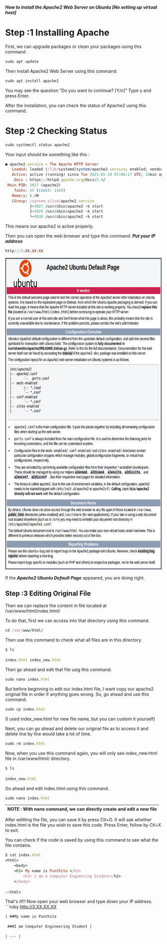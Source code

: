 ***How to install the Apache2 Web Server on Ubuntu [No setting up virtual host]***

# Step :1 Installing Apache

First, we can upgrade packages or clean your packages using this command .

```ruby
sudo apt update
```

Then install Apache2 Web Server using this command.

```ruby
sudo apt install apache2
```

You may see the question "Do you want to continue? [Y/n]" Type y and press Enter.

After the installation, you can check the status of Apache2 using this command.

# Step :2 Checking Status

```ruby
sudo systemctl status apache2
```

Your input should be something like this :

```ruby
● apache2.service - The Apache HTTP Server
   Loaded: loaded (/lib/systemd/system/apache2.service; enabled; vendor preset: enabled)
   Active: active (running) since Tue 2021-01-10 07:06:17 UTC; 10min ago
    Docs : https://httpd.apache.org/docs/2.4/
 Main PID: 3027 (apache2)
    Tasks: 55 (limit: 1164)
   Memory: 6.0M
   CGroup: /system.slice/apache2.service
           ├─3027 /usr/sbin/apache2 -k start
           ├─3029 /usr/sbin/apache2 -k start
           └─3030 /usr/sbin/apache2 -k start
```

This means our apache2 is active properly. 

Then you can open the web browser and type this command. ***Put your IP address***

```ruby
http://3.XX.XX.XX   
```

<img src="apache.png" width="700" height="1000" />

If the ***Apache2 Ubuntu Default Page*** appeared, you are doing right.

## Step :3 Editing Original File
Then we can replace the content in file located at /var/www/html/index.html/

To do that, first we can access into that directory using this command.

```ruby
cd /var/www/html/
```

Then use this command to check what all files are in this directory.

```ruby
$ ls

index.html index_new.html 
```

Then go ahead and edit that file usig this command.

```ruby
sudo nano index.html
```

But before beginning to edit our index.html file, I want copy our apache2 original file in order if anything goes wrong. So, go ahead and use this command.

```ruby
sudo cp index.html 
```

(I used index_new.html for new file name, but you can custom it yourself)

Next, you can go ahead and delete our original file as to access it and delete line by line would take a lot of time.

```ruby
sudo rm index.html
```

Now, when you use this command again, you will only see index_new.html file in /var/www/html/ directory.

```ruby
$ ls

index_new.html 
```

Go ahead and edit index.html using this command.

```ruby
sudo nano index.html 
```
| NOTE : With nano command, we can directly create and edit a new file |
|---| 

After editting the file, you can save it by press Ctl+O. It will ask whether index.html is the file you wish to save this code. Press Enter, follow by Ctl+X to exit.

You can check if the code is saved by using this command to see what the file contains.

```ruby
$ cat index.html
<html>
	<body> 
	<h1> My name is Punthita </h1>
		<h2> I am a Computer Engieering Student</h2>
	</body>

</html>
```

That's it!!! Now open your web browser and type down your IP address. ```ruby
http://3.XX.XX.XX   
```
| ##My name is Punthita 

 ###I am Computer Engineering Student |

| --- |
 
  